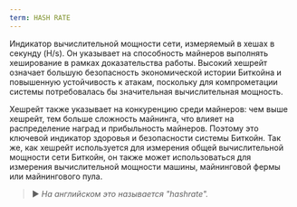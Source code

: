 ```yaml
---
term: HASH RATE
---
```


Индикатор вычислительной мощности сети, измеряемый в хешах в секунду (H/s). Он указывает на способность майнеров выполнять хеширование в рамках доказательства работы. Высокий хешрейт означает большую безопасность экономической истории Биткойна и повышенную устойчивость к атакам, поскольку для компрометации системы потребовалась бы значительная вычислительная мощность.

Хешрейт также указывает на конкуренцию среди майнеров: чем выше хешрейт, тем больше сложность майнинга, что влияет на распределение наград и прибыльность майнеров. Поэтому это ключевой индикатор здоровья и безопасности системы Биткойн. Так же, как хешрейт используется для измерения общей вычислительной мощности сети Биткойн, он также может использоваться для измерения вычислительной мощности машины, майнинговой фермы или майнингового пула.

> ► *На английском это называется "hashrate".*